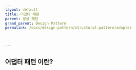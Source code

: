 ```yaml
---
layout: default
title: 어댑터 패턴
parent: 생성 패턴
grand_parent: Design Pattern
permalink: /docs/design-pattern/structural-pattern/adapter



---
```




## 어댑터 패턴 이란?

